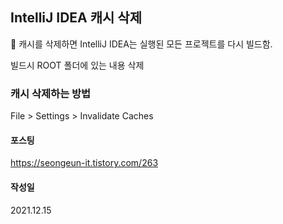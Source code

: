 
## IntelliJ IDEA 캐시 삭제
📌 캐시를 삭제하면 IntelliJ IDEA는 실행된 모든 프로젝트를 다시 빌드함.

빌드시 ROOT 폴더에 있는 내용 삭제

### 캐시 삭제하는 방법
File > Settings > Invalidate Caches 

#### 포스팅
https://seongeun-it.tistory.com/263

#### 작성일
2021.12.15